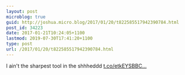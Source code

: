 ```yaml
---
layout: post
microblog: true
guid: http://joshua.micro.blog/2017/01/20/t822585517942390784.html
post_id: 34223
date: 2017-01-21T10:24:05+1100
lastmod: 2019-07-30T17:41:20+1100
type: post
url: /2017/01/20/t822585517942390784.html
---
```

I ain't the sharpest tool in the shhheddd [t.co/etkEYSBBC...](https://t.co/etkEYSBBC1)
